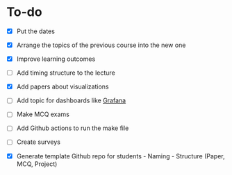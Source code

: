 # To-do

- [x] Put the dates
- [x] Arrange the topics of the previous course into the new one
- [x] Improve learning outcomes
- [ ] Add timing structure to the lecture
- [x] Add papers about visualizations
- [ ] Add topic for dashboards like [Grafana](https://grafana.com/)
- [ ] Make MCQ exams
- [ ] Add Github actions to run the make file
- [ ] Create surveys
- [x] Generate template Github repo for students
      - Naming
      - Structure (Paper, MCQ, Project)
  
